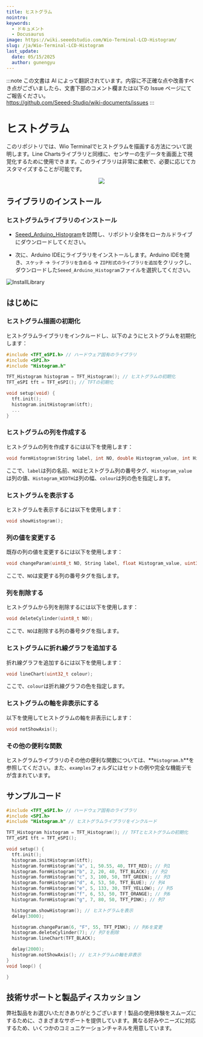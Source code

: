 ```yaml
---
title: ヒストグラム
nointro:
keywords:
  - ドキュメント
  - Docusaurus
image: https://wiki.seeedstudio.com/Wio-Terminal-LCD-Histogram/
slug: /ja/Wio-Terminal-LCD-Histogram
last_update:
  date: 05/15/2025
  author: gunengyu
---
```

:::note
この文書は AI によって翻訳されています。内容に不正確な点や改善すべき点がございましたら、文書下部のコメント欄または以下の Issue ページにてご報告ください。  
https://github.com/Seeed-Studio/wiki-documents/issues
:::

# ヒストグラム

このリポジトリでは、Wio Terminalでヒストグラムを描画する方法について説明します。Line Chartsライブラリと同様に、センサーの生データを画面上で視覚化するために使用できます。このライブラリは非常に柔軟で、必要に応じてカスタマイズすることが可能です。

<div align="center"><img width={600} src="https://files.seeedstudio.com/wiki/Wio-Terminal/img/20200114131505.png" /></div>

## ライブラリのインストール

### ヒストグラムライブラリのインストール

- [Seeed_Arduino_Histogram](https://github.com/Seeed-Studio/Seeed_Arduino_Histogram)を訪問し、リポジトリ全体をローカルドライブにダウンロードしてください。

- 次に、Arduino IDEにライブラリをインストールします。Arduino IDEを開き、`スケッチ` -> `ライブラリを含める` -> `ZIP形式のライブラリを追加`をクリックし、ダウンロードした`Seeed_Arduino_Histogram`ファイルを選択してください。

![InstallLibrary](https://files.seeedstudio.com/wiki/Wio-Terminal/img/Xnip2019-11-21_15-50-13.jpg)

## はじめに

### ヒストグラム描画の初期化

ヒストグラムライブラリをインクルードし、以下のようにヒストグラムを初期化します：

```cpp
#include <TFT_eSPI.h> // ハードウェア固有のライブラリ
#include <SPI.h>
#include "Histogram.h"

TFT_Histogram histogram = TFT_Histogram(); // ヒストグラムの初期化
TFT_eSPI tft = TFT_eSPI(); // TFTの初期化

void setup(void) {
  tft.init();
  histogram.initHistogram(&tft);
  ...
}
```

### ヒストグラムの列を作成する

ヒストグラムの列を作成するには以下を使用します：

```cpp
void formHistogram(String label, int NO, double Histogram_value, int Histogram_WIDTH, uint32_t colour);
```

ここで、`label`は列の名前、`NO`はヒストグラム列の番号タグ、`Histogram_value`は列の値、`Histogram_WIDTH`は列の幅、`colour`は列の色を指定します。

### ヒストグラムを表示する

ヒストグラムを表示するには以下を使用します：

```cpp
void showHistogram();
```

### 列の値を変更する

既存の列の値を変更するには以下を使用します：

```cpp
void changeParam(uint8_t NO, String label, float Histogram_value, uint32_t colour);
```

ここで、`NO`は変更する列の番号タグを指します。

### 列を削除する

ヒストグラムから列を削除するには以下を使用します：

```cpp
void deleteCylinder(uint8_t NO);
```

ここで、`NO`は削除する列の番号タグを指します。

### ヒストグラムに折れ線グラフを追加する

折れ線グラフを追加するには以下を使用します：

```cpp
void lineChart(uint32_t colour);
```

ここで、`colour`は折れ線グラフの色を指定します。

### ヒストグラムの軸を非表示にする

以下を使用してヒストグラムの軸を非表示にします：

```cpp
void notShowAxis();
```

### その他の便利な関数

ヒストグラムライブラリのその他の便利な関数については、**`Histogram.h`**を参照してください。また、`examples`フォルダにはセットの例や完全な機能デモが含まれています。

## サンプルコード

```cpp
#include <TFT_eSPI.h> // ハードウェア固有のライブラリ
#include <SPI.h>
#include "Histogram.h" // ヒストグラムライブラリをインクルード

TFT_Histogram histogram = TFT_Histogram(); // TFTとヒストグラムの初期化
TFT_eSPI tft = TFT_eSPI();

void setup() {
  tft.init();
  histogram.initHistogram(&tft);
  histogram.formHistogram("a", 1, 50.55, 40, TFT_RED); // 列1
  histogram.formHistogram("b", 2, 20, 40, TFT_BLACK); // 列2
  histogram.formHistogram("c", 3, 100, 50, TFT_GREEN); // 列3
  histogram.formHistogram("d", 4, 53, 50, TFT_BLUE); // 列4
  histogram.formHistogram("e", 5, 133, 30, TFT_YELLOW); // 列5
  histogram.formHistogram("f", 6, 53, 50, TFT_ORANGE); // 列6
  histogram.formHistogram("g", 7, 80, 50, TFT_PINK); // 列7

  histogram.showHistogram(); // ヒストグラムを表示
  delay(3000);

  histogram.changeParam(6, "F", 55, TFT_PINK); // 列6を変更
  histogram.deleteCylinder(7); // 列7を削除
  histogram.lineChart(TFT_BLACK);

  delay(2000);
  histogram.notShowAxis(); // ヒストグラムの軸を非表示
}
void loop() {

}
```

## 技術サポートと製品ディスカッション

弊社製品をお選びいただきありがとうございます！製品の使用体験をスムーズにするために、さまざまなサポートを提供しています。異なる好みやニーズに対応するため、いくつかのコミュニケーションチャネルを用意しています。

<div class="button_tech_support_container">
<a href="https://forum.seeedstudio.com/" class="button_forum"></a> 
<a href="https://www.seeedstudio.com/contacts" class="button_email"></a>
</div>

<div class="button_tech_support_container">
<a href="https://discord.gg/eWkprNDMU7" class="button_discord"></a> 
<a href="https://github.com/Seeed-Studio/wiki-documents/discussions/69" class="button_discussion"></a>
</div>